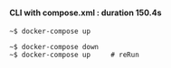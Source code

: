 #### CLI with compose.xml : duration 150.4s
```
~$ docker-compose up

~$ docker-compose down
~$ docker-compose up     # reRun
```
